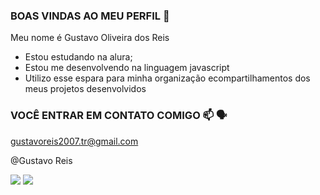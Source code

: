 ### BOAS VINDAS AO MEU PERFIL 💙

Meu nome é Gustavo Oliveira dos Reis

- Estou estudando na alura;
- Estou me desenvolvendo na linguagem javascript
- Utilizo esse espara para minha organização ecompartilhamentos dos meus projetos desenvolvidos

 ### VOCÊ ENTRAR EM CONTATO COMIGO  📫 🗣️

 gustavoreis2007.tr@gmail.com

 @Gustavo Reis

 ![](https://media1.tenor.com/m/3wen1lf5mK8AAAAC/dragon-ball-z-goku.gif)
 ![](https://media1.tenor.com/m/F2q8AHyHa4oAAAAC/goku-songoku.gif)
